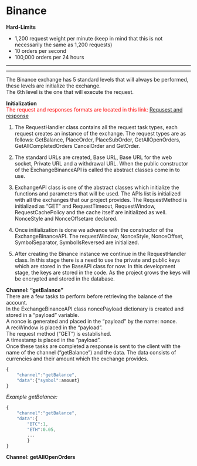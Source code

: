 <!--Heading-->

# **Binance**

**Hard-Limits**

* 1,200 request weight per minute (keep in mind that this is not necessarily the same as 1,200 requests)
* 10 orders per second
* 100,000 orders per 24 hours

---
---
The Binance exchange has 5 standard levels that will always be performed, these levels are initialize the exchange.
<br>
The 6th level is the one that will execute the request.

**Initialization**
<br>
<span style="color:red;">The request and responses formats are located in this link: 
    [Requsest and response](https://github.com/anna-shl/test/blob/master/tmp.md) </span>

1. The RequestHandler class contains all the request task types, each request creates an instance of the exchange. The request types are as follows: GetBalance, PlaceOrder, PlaceSubOrder, GetAllOpenOrders, GetAllCompletedOrders CancelOrder and GetOrder.

2.	The standard URLs are created, Base URL, Base URL for the web socket, Private URL and a withdrawal URL.
When the public constructor of the ExchangeBinanceAPI is called the abstract classes come in to use.
3.	ExchangeAPI class is one of the abstract classes which initialize the functions and parameters that will be used. 
The APIs list is initialized with all the exchanges that our project provides.
The RequestMethod is initialized as “GET” and RequestTimeout, RequestWindow, RequestCachePolicy and the cache itself are initialized as well.
NonceStyle and NonceOffsetare declared.

4.	Once initialization is done we advance with the constructor of the ExchangeBinanceAPI.
The requestWindow, NonceStyle, NonceOffset, SymbolSeparator, SymbolIsReversed are initialized.

5.	After creating the Binance instance we continue in the RequestHandler class.
In this stage there is a need to use the private and public keys which are stored in the BaseAPI class for now. In this development stage, the keys are stored in the code. As the project grows the keys will be encrypted and stored in the database.

**Channel: “getBalance”**
<br>There are a few tasks to perform before retrieving the balance of the account. <br>
In the ExchangeBinanceAPI class noncePayload dictionary is created and stored in a “payload” variable.<br>
A nonce is generated and placed in the “payload” by the name: nonce.<br>
A recWindow is placed in the “payload”.<br>
The request method (“GET”) is established. <br>
A timestamp is placed in the “payload”.<br>
Once these tasks are completed a response is sent to the client with the name of the channel (“getBalance”) and the data. The data consists of currencies and their amount which the exchange provides.<br>

```JavaScript
{
    "channel":"getBalance",
    "data":{"symbol":amount}
}
```
_Example getBalance:_ 
```JavaScript
{
    "channel":"getBalance",
    "data":{
        "BTC":1,
        "ETH":0.05,
        ...
        }
}
```
**Channel: getAllOpenOrders**